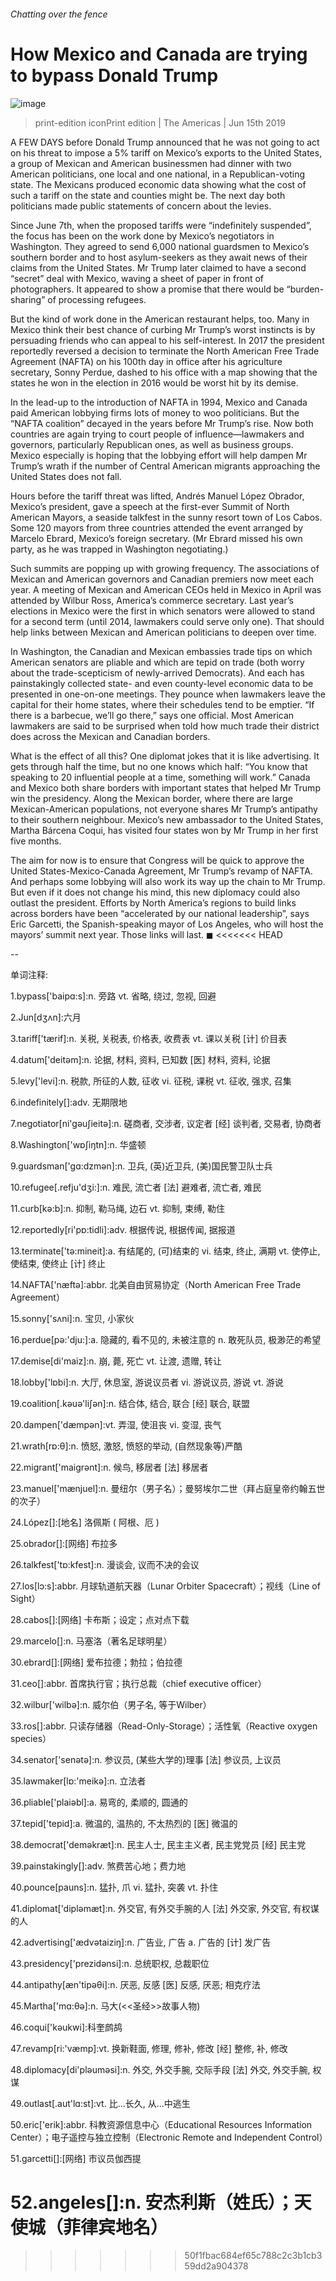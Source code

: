 ###### Chatting over the fence
# How Mexico and Canada are trying to bypass Donald Trump 
![image](images/20190615_AMP001_0.jpg) 
> print-edition iconPrint edition | The Americas | Jun 15th 2019 
A FEW DAYS before Donald Trump announced that he was not going to act on his threat to impose a 5% tariff on Mexico’s exports to the United States, a group of Mexican and American businessmen had dinner with two American politicians, one local and one national, in a Republican-voting state. The Mexicans produced economic data showing what the cost of such a tariff on the state and counties might be. The next day both politicians made public statements of concern about the levies. 
Since June 7th, when the proposed tariffs were “indefinitely suspended”, the focus has been on the work done by Mexico’s negotiators in Washington. They agreed to send 6,000 national guardsmen to Mexico’s southern border and to host asylum-seekers as they await news of their claims from the United States. Mr Trump later claimed to have a second “secret” deal with Mexico, waving a sheet of paper in front of photographers. It appeared to show a promise that there would be “burden-sharing” of processing refugees. 
But the kind of work done in the American restaurant helps, too. Many in Mexico think their best chance of curbing Mr Trump’s worst instincts is by persuading friends who can appeal to his self-interest. In 2017 the president reportedly reversed a decision to terminate the North American Free Trade Agreement (NAFTA) on his 100th day in office after his agriculture secretary, Sonny Perdue, dashed to his office with a map showing that the states he won in the election in 2016 would be worst hit by its demise. 
In the lead-up to the introduction of NAFTA in 1994, Mexico and Canada paid American lobbying firms lots of money to woo politicians. But the “NAFTA coalition” decayed in the years before Mr Trump’s rise. Now both countries are again trying to court people of influence—lawmakers and governors, particularly Republican ones, as well as business groups. Mexico especially is hoping that the lobbying effort will help dampen Mr Trump’s wrath if the number of Central American migrants approaching the United States does not fall. 
Hours before the tariff threat was lifted, Andrés Manuel López Obrador, Mexico’s president, gave a speech at the first-ever Summit of North American Mayors, a seaside talkfest in the sunny resort town of Los Cabos. Some 120 mayors from three countries attended the event arranged by Marcelo Ebrard, Mexico’s foreign secretary. (Mr Ebrard missed his own party, as he was trapped in Washington negotiating.) 
Such summits are popping up with growing frequency. The associations of Mexican and American governors and Canadian premiers now meet each year. A meeting of Mexican and American CEOs held in Mexico in April was attended by Wilbur Ross, America’s commerce secretary. Last year’s elections in Mexico were the first in which senators were allowed to stand for a second term (until 2014, lawmakers could serve only one). That should help links between Mexican and American politicians to deepen over time. 
In Washington, the Canadian and Mexican embassies trade tips on which American senators are pliable and which are tepid on trade (both worry about the trade-scepticism of newly-arrived Democrats). And each has painstakingly collected state- and even county-level economic data to be presented in one-on-one meetings. They pounce when lawmakers leave the capital for their home states, where their schedules tend to be emptier. “If there is a barbecue, we’ll go there,” says one official. Most American lawmakers are said to be surprised when told how much trade their district does across the Mexican and Canadian borders. 
What is the effect of all this? One diplomat jokes that it is like advertising. It gets through half the time, but no one knows which half: “You know that speaking to 20 influential people at a time, something will work.” Canada and Mexico both share borders with important states that helped Mr Trump win the presidency. Along the Mexican border, where there are large Mexican-American populations, not everyone shares Mr Trump’s antipathy to their southern neighbour. Mexico’s new ambassador to the United States, Martha Bárcena Coqui, has visited four states won by Mr Trump in her first five months. 
The aim for now is to ensure that Congress will be quick to approve the United States-Mexico-Canada Agreement, Mr Trump’s revamp of NAFTA. And perhaps some lobbying will also work its way up the chain to Mr Trump. But even if it does not change his mind, this new diplomacy could also outlast the president. Efforts by North America’s regions to build links across borders have been “accelerated by our national leadership”, says Eric Garcetti, the Spanish-speaking mayor of Los Angeles, who will host the mayors’ summit next year. Those links will last. ◼ 
<<<<<<< HEAD
-- 
 单词注释:
1.bypass['baipɑ:s]:n. 旁路 vt. 省略, 绕过, 忽视, 回避 
2.Jun[dʒʌn]:六月 
3.tariff['tærif]:n. 关税, 关税表, 价格表, 收费表 vt. 课以关税 [计] 价目表 
4.datum['deitәm]:n. 论据, 材料, 资料, 已知数 [医] 材料, 资料, 论据 
5.levy['levi]:n. 税款, 所征的人数, 征收 vi. 征税, 课税 vt. 征收, 强求, 召集 
6.indefinitely[]:adv. 无期限地 
7.negotiator[ni'gәuʃieitә]:n. 磋商者, 交涉者, 议定者 [经] 谈判者, 交易者, 协商者 
8.Washington['wɒʃiŋtn]:n. 华盛顿 
9.guardsman['gɑ:dzmәn]:n. 卫兵, (英)近卫兵, (美)国民警卫队士兵 
10.refugee[.refju'dʒi:]:n. 难民, 流亡者 [法] 避难者, 流亡者, 难民 
11.curb[kә:b]:n. 抑制, 勒马绳, 边石 vt. 抑制, 束缚, 勒住 
12.reportedly[ri'pɒ:tidli]:adv. 根据传说, 根据传闻, 据报道 
13.terminate['tә:mineit]:a. 有结尾的, (可)结束的 vi. 结束, 终止, 满期 vt. 使停止, 使结束, 使终止 [计] 终止 
14.NAFTA['næftə]:abbr. 北美自由贸易协定（North American Free Trade Agreement） 
15.sonny['sʌni]:n. 宝贝, 小家伙 
16.perdue[pә:'dju:]:a. 隐藏的, 看不见的, 未被注意的 n. 敢死队员, 极渺茫的希望 
17.demise[di'maiz]:n. 崩, 薨, 死亡 vt. 让渡, 遗赠, 转让 
18.lobby['lɒbi]:n. 大厅, 休息室, 游说议员者 vi. 游说议员, 游说 vt. 游说 
19.coalition[.kәuә'liʃәn]:n. 结合体, 结合, 联合 [经] 联合, 联盟 
20.dampen['dæmpәn]:vt. 弄湿, 使沮丧 vi. 变湿, 丧气 
21.wrath[rɒ:θ]:n. 愤怒, 激怒, 愤怒的举动, (自然现象等)严酷 
22.migrant['maigrәnt]:n. 候鸟, 移居者 [法] 移居者 
23.manuel['mænjuel]:n. 曼纽尔（男子名）；曼努埃尔二世（拜占庭皇帝约翰五世的次子） 
24.López[]:[地名] 洛佩斯 ( 阿根、厄 ) 
25.obrador[]:[网络] 布拉多 
26.talkfest['tɒ:kfest]:n. 漫谈会, 议而不决的会议 
27.los[lɔ:s]:abbr. 月球轨道航天器（Lunar Orbiter Spacecraft）；视线（Line of Sight） 
28.cabos[]:[网络] 卡布斯；设定；点对点下载 
29.marcelo[]:n. 马塞洛（著名足球明星） 
30.ebrard[]:[网络] 爱布拉德；勃拉；伯拉德 
31.ceo[]:abbr. 首席执行官；执行总裁（chief executive officer） 
32.wilbur['wilbә]:n. 威尔伯（男子名, 等于Wilber） 
33.ros[]:abbr. 只读存储器（Read-Only-Storage）；活性氧（Reactive oxygen species） 
34.senator['senәtә]:n. 参议员, (某些大学的)理事 [法] 参议员, 上议员 
35.lawmaker[lɒ:'meikә]:n. 立法者 
36.pliable['plaiәbl]:a. 易弯的, 柔顺的, 圆通的 
37.tepid['tepid]:a. 微温的, 温热的, 不太热烈的 [医] 微温的 
38.democrat['demәkræt]:n. 民主人士, 民主主义者, 民主党党员 [经] 民主党 
39.painstakingly[]:adv. 煞费苦心地；费力地 
40.pounce[pauns]:n. 猛扑, 爪 vi. 猛扑, 突袭 vt. 扑住 
41.diplomat['diplәmæt]:n. 外交官, 有外交手腕的人 [法] 外交家, 外交官, 有权谋的人 
42.advertising['ædvәtaiziŋ]:n. 广告业, 广告 a. 广告的 [计] 发广告 
43.presidency['prezidәnsi]:n. 总统职权, 总裁职位 
44.antipathy[æn'tipәθi]:n. 厌恶, 反感 [医] 反感, 厌恶; 相克疗法 
45.Martha['mɑ:θә]:n. 马大(<<圣经>>故事人物) 
46.coqui['kәukwi]:科奎鹧鸪 
47.revamp[ri:'væmp]:vt. 换新鞋面, 修理, 修补, 修改 [经] 整修, 补, 修改 
48.diplomacy[di'plәumәsi]:n. 外交, 外交手腕, 交际手段 [法] 外交, 外交手腕, 权谋 
49.outlast[.aut'lɑ:st]:vt. 比...长久, 从...中逃生 
50.eric['erik]:abbr. 科教资源信息中心（Educational Resources Information Center）；电子遥控与独立控制（Electronic Remote and Independent Control） 
51.garcetti[]:[网络] 市议员伽西提 
52.angeles[]:n. 安杰利斯（姓氏）；天使城（菲律宾地名） 
=======
>>>>>>> 50f1fbac684ef65c788c2c3b1cb359dd2a904378
